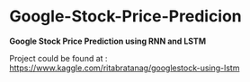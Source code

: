 # Google-Stock-Price-Predicion


**Google Stock Price Prediction using RNN and LSTM**

Project could be found at : https://www.kaggle.com/ritabratanag/googlestock-using-lstm
